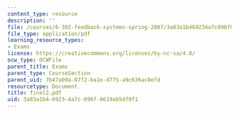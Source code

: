 ```yaml
---
content_type: resource
description: ''
file: /courses/6-302-feedback-systems-spring-2007/3a83a1b469234a7c096f0619ab54f9f1_final2.pdf
file_type: application/pdf
learning_resource_types:
- Exams
license: https://creativecommons.org/licenses/by-nc-sa/4.0/
ocw_type: OCWFile
parent_title: Exams
parent_type: CourseSection
parent_uid: 7b47a09a-07f2-ba1e-d775-a9c636ac0efd
resourcetype: Document
title: final2.pdf
uid: 3a83a1b4-6923-4a7c-096f-0619ab54f9f1
---
```

